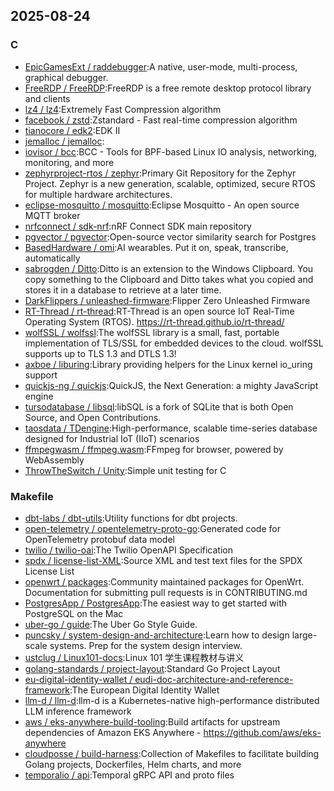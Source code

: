 ## 2025-08-24

### C

* [EpicGamesExt / raddebugger](https://github.com/EpicGamesExt/raddebugger):A native, user-mode, multi-process, graphical debugger.
* [FreeRDP / FreeRDP](https://github.com/FreeRDP/FreeRDP):FreeRDP is a free remote desktop protocol library and clients
* [lz4 / lz4](https://github.com/lz4/lz4):Extremely Fast Compression algorithm
* [facebook / zstd](https://github.com/facebook/zstd):Zstandard - Fast real-time compression algorithm
* [tianocore / edk2](https://github.com/tianocore/edk2):EDK II
* [jemalloc / jemalloc](https://github.com/jemalloc/jemalloc):
* [iovisor / bcc](https://github.com/iovisor/bcc):BCC - Tools for BPF-based Linux IO analysis, networking, monitoring, and more
* [zephyrproject-rtos / zephyr](https://github.com/zephyrproject-rtos/zephyr):Primary Git Repository for the Zephyr Project. Zephyr is a new generation, scalable, optimized, secure RTOS for multiple hardware architectures.
* [eclipse-mosquitto / mosquitto](https://github.com/eclipse-mosquitto/mosquitto):Eclipse Mosquitto - An open source MQTT broker
* [nrfconnect / sdk-nrf](https://github.com/nrfconnect/sdk-nrf):nRF Connect SDK main repository
* [pgvector / pgvector](https://github.com/pgvector/pgvector):Open-source vector similarity search for Postgres
* [BasedHardware / omi](https://github.com/BasedHardware/omi):AI wearables. Put it on, speak, transcribe, automatically
* [sabrogden / Ditto](https://github.com/sabrogden/Ditto):Ditto is an extension to the Windows Clipboard. You copy something to the Clipboard and Ditto takes what you copied and stores it in a database to retrieve at a later time.
* [DarkFlippers / unleashed-firmware](https://github.com/DarkFlippers/unleashed-firmware):Flipper Zero Unleashed Firmware
* [RT-Thread / rt-thread](https://github.com/RT-Thread/rt-thread):RT-Thread is an open source IoT Real-Time Operating System (RTOS). https://rt-thread.github.io/rt-thread/
* [wolfSSL / wolfssl](https://github.com/wolfSSL/wolfssl):The wolfSSL library is a small, fast, portable implementation of TLS/SSL for embedded devices to the cloud. wolfSSL supports up to TLS 1.3 and DTLS 1.3!
* [axboe / liburing](https://github.com/axboe/liburing):Library providing helpers for the Linux kernel io_uring support
* [quickjs-ng / quickjs](https://github.com/quickjs-ng/quickjs):QuickJS, the Next Generation: a mighty JavaScript engine
* [tursodatabase / libsql](https://github.com/tursodatabase/libsql):libSQL is a fork of SQLite that is both Open Source, and Open Contributions.
* [taosdata / TDengine](https://github.com/taosdata/TDengine):High-performance, scalable time-series database designed for Industrial IoT (IIoT) scenarios
* [ffmpegwasm / ffmpeg.wasm](https://github.com/ffmpegwasm/ffmpeg.wasm):FFmpeg for browser, powered by WebAssembly
* [ThrowTheSwitch / Unity](https://github.com/ThrowTheSwitch/Unity):Simple unit testing for C

### Makefile

* [dbt-labs / dbt-utils](https://github.com/dbt-labs/dbt-utils):Utility functions for dbt projects.
* [open-telemetry / opentelemetry-proto-go](https://github.com/open-telemetry/opentelemetry-proto-go):Generated code for OpenTelemetry protobuf data model
* [twilio / twilio-oai](https://github.com/twilio/twilio-oai):The Twilio OpenAPI Specification
* [spdx / license-list-XML](https://github.com/spdx/license-list-XML):Source XML and test text files for the SPDX License List
* [openwrt / packages](https://github.com/openwrt/packages):Community maintained packages for OpenWrt. Documentation for submitting pull requests is in CONTRIBUTING.md
* [PostgresApp / PostgresApp](https://github.com/PostgresApp/PostgresApp):The easiest way to get started with PostgreSQL on the Mac
* [uber-go / guide](https://github.com/uber-go/guide):The Uber Go Style Guide.
* [puncsky / system-design-and-architecture](https://github.com/puncsky/system-design-and-architecture):Learn how to design large-scale systems. Prep for the system design interview.
* [ustclug / Linux101-docs](https://github.com/ustclug/Linux101-docs):Linux 101 学生课程教材与讲义
* [golang-standards / project-layout](https://github.com/golang-standards/project-layout):Standard Go Project Layout
* [eu-digital-identity-wallet / eudi-doc-architecture-and-reference-framework](https://github.com/eu-digital-identity-wallet/eudi-doc-architecture-and-reference-framework):The European Digital Identity Wallet
* [llm-d / llm-d](https://github.com/llm-d/llm-d):llm-d is a Kubernetes-native high-performance distributed LLM inference framework
* [aws / eks-anywhere-build-tooling](https://github.com/aws/eks-anywhere-build-tooling):Build artifacts for upstream dependencies of Amazon EKS Anywhere - https://github.com/aws/eks-anywhere
* [cloudposse / build-harness](https://github.com/cloudposse/build-harness):Collection of Makefiles to facilitate building Golang projects, Dockerfiles, Helm charts, and more
* [temporalio / api](https://github.com/temporalio/api):Temporal gRPC API and proto files
